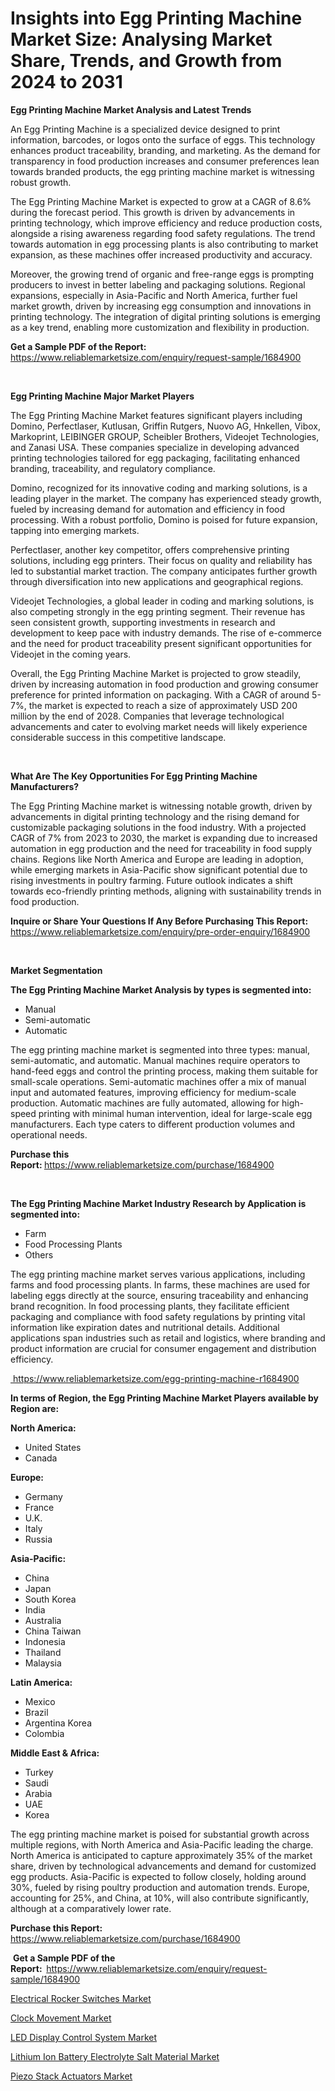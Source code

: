 <p><h1>Insights into Egg Printing Machine Market Size: Analysing Market Share, Trends, and Growth from 2024 to 2031</h1></p><p><strong>Egg Printing Machine Market Analysis and Latest Trends</strong></p>
<p><p>An Egg Printing Machine is a specialized device designed to print information, barcodes, or logos onto the surface of eggs. This technology enhances product traceability, branding, and marketing. As the demand for transparency in food production increases and consumer preferences lean towards branded products, the egg printing machine market is witnessing robust growth.</p><p>The Egg Printing Machine Market is expected to grow at a CAGR of 8.6% during the forecast period. This growth is driven by advancements in printing technology, which improve efficiency and reduce production costs, alongside a rising awareness regarding food safety regulations. The trend towards automation in egg processing plants is also contributing to market expansion, as these machines offer increased productivity and accuracy.</p><p>Moreover, the growing trend of organic and free-range eggs is prompting producers to invest in better labeling and packaging solutions. Regional expansions, especially in Asia-Pacific and North America, further fuel market growth, driven by increasing egg consumption and innovations in printing technology. The integration of digital printing solutions is emerging as a key trend, enabling more customization and flexibility in production.</p></p>
<p><strong>Get a Sample PDF of the Report:&nbsp;</strong> <a href="https://www.reliablemarketsize.com/enquiry/request-sample/1684900?utm_campaign=1592&utm_medium=2&utm_source=Github&utm_content=ia&utm_term=19102024&utm_id=egg-printing-machine">https://www.reliablemarketsize.com/enquiry/request-sample/1684900</a></p>
<p>&nbsp;</p>
<p><strong>Egg Printing Machine Major Market Players</strong></p>
<p><p>The Egg Printing Machine Market features significant players including Domino, Perfectlaser, Kutlusan, Griffin Rutgers, Nuovo AG, Hnkellen, Vibox, Markoprint, LEIBINGER GROUP, Scheibler Brothers, Videojet Technologies, and Zanasi USA. These companies specialize in developing advanced printing technologies tailored for egg packaging, facilitating enhanced branding, traceability, and regulatory compliance.</p><p>Domino, recognized for its innovative coding and marking solutions, is a leading player in the market. The company has experienced steady growth, fueled by increasing demand for automation and efficiency in food processing. With a robust portfolio, Domino is poised for future expansion, tapping into emerging markets.</p><p>Perfectlaser, another key competitor, offers comprehensive printing solutions, including egg printers. Their focus on quality and reliability has led to substantial market traction. The company anticipates further growth through diversification into new applications and geographical regions.</p><p>Videojet Technologies, a global leader in coding and marking solutions, is also competing strongly in the egg printing segment. Their revenue has seen consistent growth, supporting investments in research and development to keep pace with industry demands. The rise of e-commerce and the need for product traceability present significant opportunities for Videojet in the coming years.</p><p>Overall, the Egg Printing Machine Market is projected to grow steadily, driven by increasing automation in food production and growing consumer preference for printed information on packaging. With a CAGR of around 5-7%, the market is expected to reach a size of approximately USD 200 million by the end of 2028. Companies that leverage technological advancements and cater to evolving market needs will likely experience considerable success in this competitive landscape.</p></p>
<p>&nbsp;</p>
<p><strong>What Are The Key Opportunities For Egg Printing Machine Manufacturers?</strong></p>
<p><p>The Egg Printing Machine market is witnessing notable growth, driven by advancements in digital printing technology and the rising demand for customizable packaging solutions in the food industry. With a projected CAGR of 7% from 2023 to 2030, the market is expanding due to increased automation in egg production and the need for traceability in food supply chains. Regions like North America and Europe are leading in adoption, while emerging markets in Asia-Pacific show significant potential due to rising investments in poultry farming. Future outlook indicates a shift towards eco-friendly printing methods, aligning with sustainability trends in food production.</p></p>
<p><strong>Inquire or Share Your Questions If Any Before Purchasing This Report:</strong> <a href="https://www.reliablemarketsize.com/enquiry/pre-order-enquiry/1684900?utm_campaign=1592&utm_medium=2&utm_source=Github&utm_content=ia&utm_term=19102024&utm_id=egg-printing-machine">https://www.reliablemarketsize.com/enquiry/pre-order-enquiry/1684900</a></p>
<p>&nbsp;</p>
<p><strong>Market Segmentation</strong></p>
<p><strong>The Egg Printing Machine Market Analysis by types is segmented into:</strong></p>
<p><ul><li>Manual</li><li>Semi-automatic</li><li>Automatic</li></ul></p>
<p><p>The egg printing machine market is segmented into three types: manual, semi-automatic, and automatic. Manual machines require operators to hand-feed eggs and control the printing process, making them suitable for small-scale operations. Semi-automatic machines offer a mix of manual input and automated features, improving efficiency for medium-scale production. Automatic machines are fully automated, allowing for high-speed printing with minimal human intervention, ideal for large-scale egg manufacturers. Each type caters to different production volumes and operational needs.</p></p>
<p><strong>Purchase this Report:&nbsp;</strong><a href="https://www.reliablemarketsize.com/purchase/1684900?utm_campaign=1592&utm_medium=2&utm_source=Github&utm_content=ia&utm_term=19102024&utm_id=egg-printing-machine">https://www.reliablemarketsize.com/purchase/1684900</a></p>
<p>&nbsp;</p>
<p><strong>The Egg Printing Machine Market Industry Research by Application is segmented into:</strong></p>
<p><ul><li>Farm</li><li>Food Processing Plants</li><li>Others</li></ul></p>
<p><p>The egg printing machine market serves various applications, including farms and food processing plants. In farms, these machines are used for labeling eggs directly at the source, ensuring traceability and enhancing brand recognition. In food processing plants, they facilitate efficient packaging and compliance with food safety regulations by printing vital information like expiration dates and nutritional details. Additional applications span industries such as retail and logistics, where branding and product information are crucial for consumer engagement and distribution efficiency.</p></p>
<p><a href="https://www.reliablemarketsize.com/egg-printing-machine-r1684900?utm_campaign=1592&utm_medium=2&utm_source=Github&utm_content=ia&utm_term=19102024&utm_id=egg-printing-machine">&nbsp;https://www.reliablemarketsize.com/egg-printing-machine-r1684900</a></p>
<p><strong>In terms of Region, the Egg Printing Machine Market Players available by Region are:</strong></p>
<p>
    <p> <strong> North America: </strong>
        <ul>
            <li>United States</li>
            <li>Canada</li>
        </ul>
        </p> 
    <p> <strong> Europe: </strong>
        <ul>
            <li>Germany</li>
            <li>France</li>
            <li>U.K.</li>
            <li>Italy</li>
            <li>Russia</li>
        </ul>
        </p> 
    <p> <strong> Asia-Pacific: </strong>
        <ul>
            <li>China</li>
            <li>Japan</li>
            <li>South Korea</li>
            <li>India</li>
            <li>Australia</li>
            <li>China Taiwan</li>
            <li>Indonesia</li>
            <li>Thailand</li>
            <li>Malaysia</li>
        </ul>
        </p> 
    <p> <strong> Latin America: </strong>
        <ul>
            <li>Mexico</li>
            <li>Brazil</li>
            <li>Argentina Korea</li>
            <li>Colombia</li>
        </ul>
        </p> 
    <p> <strong> Middle East & Africa: </strong>
        <ul>
            <li>Turkey</li>
            <li>Saudi</li>
            <li>Arabia</li>
            <li>UAE</li>
            <li>Korea</li>
        </ul>
    </p>
    </p>
<p><p>The egg printing machine market is poised for substantial growth across multiple regions, with North America and Asia-Pacific leading the charge. North America is anticipated to capture approximately 35% of the market share, driven by technological advancements and demand for customized egg products. Asia-Pacific is expected to follow closely, holding around 30%, fueled by rising poultry production and automation trends. Europe, accounting for 25%, and China, at 10%, will also contribute significantly, although at a comparatively lower rate.</p></p>
<p><strong>Purchase this Report: </strong><a href="https://www.reliablemarketsize.com/purchase/1684900?utm_campaign=1592&utm_medium=2&utm_source=Github&utm_content=ia&utm_term=19102024&utm_id=egg-printing-machine">https://www.reliablemarketsize.com/purchase/1684900</a></p>
<p>&nbsp;<strong>Get a Sample PDF of the Report:&nbsp;&nbsp;</strong><a href="https://www.reliablemarketsize.com/enquiry/request-sample/1684900?utm_campaign=1592&utm_medium=2&utm_source=Github&utm_content=ia&utm_term=19102024&utm_id=egg-printing-machine">https://www.reliablemarketsize.com/enquiry/request-sample/1684900</a></p>
<p><strong></strong></p>
<p><p><a href="https://www.linkedin.com/pulse/electrical-rocker-switches-industry-resonance-94-amplification-2nulc?utm_campaign=1592&utm_medium=2&utm_source=Github&utm_content=ia&utm_term=19102024&utm_id=egg-printing-machine">Electrical Rocker Switches Market</a></p><p><a href="https://www.linkedin.com/pulse/clock-movement-market-overview-regional-outlook-competitive-uropc?utm_campaign=1592&utm_medium=2&utm_source=Github&utm_content=ia&utm_term=19102024&utm_id=egg-printing-machine">Clock Movement Market</a></p><p><a href="https://www.linkedin.com/pulse/driving-forces-global-led-display-control-system-market-rhmgc?utm_campaign=1592&utm_medium=2&utm_source=Github&utm_content=ia&utm_term=19102024&utm_id=egg-printing-machine">LED Display Control System Market</a></p><p><a href="https://github.com/FahadAhmed223/Market-Research-Report-List-1/blob/main/lithium-ion-battery-electrolyte-salt-material-market.md?utm_campaign=1592&utm_medium=2&utm_source=Github&utm_content=ia&utm_term=19102024&utm_id=egg-printing-machine">Lithium Ion Battery Electrolyte Salt Material Market</a></p><p><a href="https://www.linkedin.com/pulse/piezo-stack-actuators-market-segmentation-geographical-regions-q3g3c?utm_campaign=1592&utm_medium=2&utm_source=Github&utm_content=ia&utm_term=19102024&utm_id=egg-printing-machine">Piezo Stack Actuators Market</a></p></p>